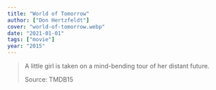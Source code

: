 ```yaml
---
title: "World of Tomorrow"
author: ["Don Hertzfeldt"]
cover: "world-of-tomorrow.webp"
date: "2021-01-01"
tags: ["movie"]
year: "2015"
---
```


> A little girl is taken on a mind-bending tour of her distant future.
>
> Source: TMDB15

